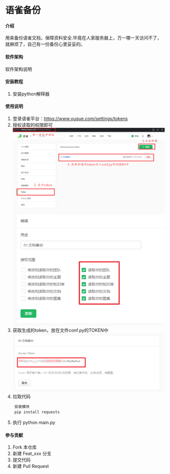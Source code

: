 # 语雀备份

#### 介绍
用来备份语雀文档，保障资料安全.毕竟在人家服务器上，万一哪一天访问不了，就麻烦了，自己有一份备份心里妥妥的。

#### 软件架构
软件架构说明


#### 安装教程
1. 安装python解释器

#### 使用说明

1. 登录语雀平台：https://www.yuque.com/settings/tokens
2. 授权读取的权限即可
![输入图片说明](images/01.yuque1.png)
![输入图片说明](images/01.shouquan.png)
3. 获取生成的token，放在文件conf.py的TOKEN中
![输入图片说明](images/01.yuque.png)
4. 拉取代码
```python
    安装模块    
    pip install requests
```
5. 执行
python main.py
#### 参与贡献

1.  Fork 本仓库
2.  新建 Feat_xxx 分支
3.  提交代码
4.  新建 Pull Request

